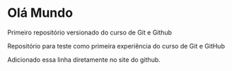 # Olá Mundo
 Primeiro repositório versionado do curso de Git e Github

 Repositório para teste como primeira experiência do curso de Git e GitHub

Adicionado essa linha diretamente no site do github.
